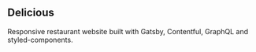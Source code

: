 ## Delicious

Responsive restaurant website built with Gatsby, Contentful, GraphQL and styled-components.